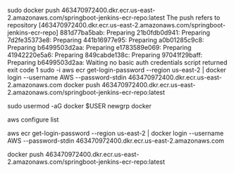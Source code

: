 sudo docker push 463470972400.dkr.ecr.us-east-2.amazonaws.com/springboot-jenkins-ecr-repo:latest
The push refers to repository [463470972400.dkr.ecr.us-east-2.amazonaws.com/springboot-jenkins-ecr-repo]
881d77ba5bab: Preparing
21b0fdb0d941: Preparing
7d2fe35373e8: Preparing
441b16977e95: Preparing
a0b01285c9c8: Preparing
b6499503d2aa: Preparing
e1783589e069: Preparing
41942220e5a6: Preparing
849cabde138c: Preparing
97041f29baff: Preparing
b6499503d2aa: Waiting
no basic auth credentials
script returned exit code 1
sudo -i
aws ecr get-login-password --region us-east-2 | docker login --username AWS --password-stdin 463470972400.dkr.ecr.us-east-2.amazonaws.com
docker push 463470972400.dkr.ecr.us-east-2.amazonaws.com/springboot-jenkins-ecr-repo:latest

sudo usermod -aG docker $USER
newgrp docker

aws configure list

aws ecr get-login-password --region us-east-2 | docker login --username AWS --password-stdin 463470972400.dkr.ecr.us-east-2.amazonaws.com

docker push 463470972400.dkr.ecr.us-east-2.amazonaws.com/springboot-jenkins-ecr-repo:latest
